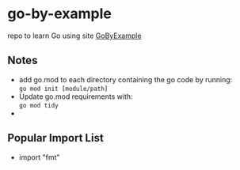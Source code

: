 # go-by-example
repo to learn Go using site [GoByExample](https://gobyexample.com/)

## Notes
- add go.mod to each directory containing the go code by running:  
`go mod init [module/path]`  
- Update go.mod requirements with:  
`go mod tidy`
- 
## Popular Import List
- import "fmt"